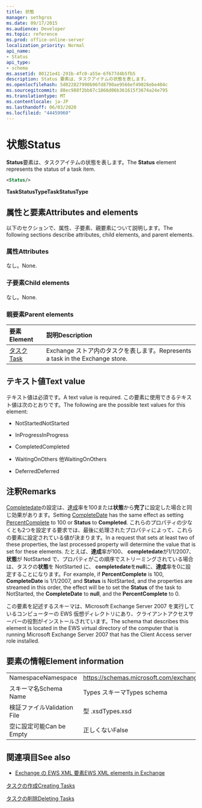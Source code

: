 ```yaml
---
title: 状態
manager: sethgros
ms.date: 09/17/2015
ms.audience: Developer
ms.topic: reference
ms.prod: office-online-server
localization_priority: Normal
api_name:
- Status
api_type:
- schema
ms.assetid: 80121e41-291b-4fc0-a55e-6f677d4b5fb5
description: Status 要素は、タスクアイテムの状態を表します。
ms.openlocfilehash: 5d022827990b96fd8790ae9566ef49028ebe404c
ms.sourcegitcommit: 88ec988f2bb67c1866d06b361615f3674a24e795
ms.translationtype: MT
ms.contentlocale: ja-JP
ms.lasthandoff: 06/03/2020
ms.locfileid: "44459960"
---
```

# <a name="status"></a><span data-ttu-id="c5425-103">状態</span><span class="sxs-lookup"><span data-stu-id="c5425-103">Status</span></span>

<span data-ttu-id="c5425-104">**Status**要素は、タスクアイテムの状態を表します。</span><span class="sxs-lookup"><span data-stu-id="c5425-104">The **Status** element represents the status of a task item.</span></span> 
  
```xml
<Status/>
```

 <span data-ttu-id="c5425-105">**TaskStatusType**</span><span class="sxs-lookup"><span data-stu-id="c5425-105">**TaskStatusType**</span></span>
## <a name="attributes-and-elements"></a><span data-ttu-id="c5425-106">属性と要素</span><span class="sxs-lookup"><span data-stu-id="c5425-106">Attributes and elements</span></span>

<span data-ttu-id="c5425-107">以下のセクションで、属性、子要素、親要素について説明します。</span><span class="sxs-lookup"><span data-stu-id="c5425-107">The following sections describe attributes, child elements, and parent elements.</span></span>
  
### <a name="attributes"></a><span data-ttu-id="c5425-108">属性</span><span class="sxs-lookup"><span data-stu-id="c5425-108">Attributes</span></span>

<span data-ttu-id="c5425-109">なし。</span><span class="sxs-lookup"><span data-stu-id="c5425-109">None.</span></span>
  
### <a name="child-elements"></a><span data-ttu-id="c5425-110">子要素</span><span class="sxs-lookup"><span data-stu-id="c5425-110">Child elements</span></span>

<span data-ttu-id="c5425-111">なし。</span><span class="sxs-lookup"><span data-stu-id="c5425-111">None.</span></span>
  
### <a name="parent-elements"></a><span data-ttu-id="c5425-112">親要素</span><span class="sxs-lookup"><span data-stu-id="c5425-112">Parent elements</span></span>

|<span data-ttu-id="c5425-113">**要素**</span><span class="sxs-lookup"><span data-stu-id="c5425-113">**Element**</span></span>|<span data-ttu-id="c5425-114">**説明**</span><span class="sxs-lookup"><span data-stu-id="c5425-114">**Description**</span></span>|
|:-----|:-----|
|[<span data-ttu-id="c5425-115">タスク</span><span class="sxs-lookup"><span data-stu-id="c5425-115">Task</span></span>](task.md) <br/> |<span data-ttu-id="c5425-116">Exchange ストア内のタスクを表します。</span><span class="sxs-lookup"><span data-stu-id="c5425-116">Represents a task in the Exchange store.</span></span>  <br/> |
   
## <a name="text-value"></a><span data-ttu-id="c5425-117">テキスト値</span><span class="sxs-lookup"><span data-stu-id="c5425-117">Text value</span></span>

<span data-ttu-id="c5425-118">テキスト値は必須です。</span><span class="sxs-lookup"><span data-stu-id="c5425-118">A text value is required.</span></span> <span data-ttu-id="c5425-119">この要素に使用できるテキスト値は次のとおりです。</span><span class="sxs-lookup"><span data-stu-id="c5425-119">The following are the possible text values for this element:</span></span>
  
- <span data-ttu-id="c5425-120">NotStarted</span><span class="sxs-lookup"><span data-stu-id="c5425-120">NotStarted</span></span>
    
- <span data-ttu-id="c5425-121">InProgress</span><span class="sxs-lookup"><span data-stu-id="c5425-121">InProgress</span></span>
    
- <span data-ttu-id="c5425-122">Completed</span><span class="sxs-lookup"><span data-stu-id="c5425-122">Completed</span></span>
    
- <span data-ttu-id="c5425-123">WaitingOnOthers 他</span><span class="sxs-lookup"><span data-stu-id="c5425-123">WaitingOnOthers</span></span>
    
- <span data-ttu-id="c5425-124">Deferred</span><span class="sxs-lookup"><span data-stu-id="c5425-124">Deferred</span></span>
    
## <a name="remarks"></a><span data-ttu-id="c5425-125">注釈</span><span class="sxs-lookup"><span data-stu-id="c5425-125">Remarks</span></span>

<span data-ttu-id="c5425-126">[Completedate](completedate.md)の設定は、[達成](percentcomplete.md)率を100または**状態**から**完了**に設定した場合と同じ効果があります。</span><span class="sxs-lookup"><span data-stu-id="c5425-126">Setting [CompleteDate](completedate.md) has the same effect as setting [PercentComplete](percentcomplete.md) to 100 or **Status** to **Completed**.</span></span> <span data-ttu-id="c5425-127">これらのプロパティの少なくとも2つを設定する要求では、最後に処理されたプロパティによって、これらの要素に設定されている値が決まります。</span><span class="sxs-lookup"><span data-stu-id="c5425-127">In a request that sets at least two of these properties, the last processed property will determine the value that is set for these elements.</span></span> <span data-ttu-id="c5425-128">たとえば、**達成**率が100、 **completedate**が1/1/2007、**状態**が NotStarted で、プロパティがこの順序でストリーミングされている場合は、タスクの**状態**を NotStarted に、 **completedate**を**null**に、**達成**率を0に設定することになります。</span><span class="sxs-lookup"><span data-stu-id="c5425-128">For example, if **PercentComplete** is 100, **CompleteDate** is 1/1/2007, and **Status** is NotStarted, and the properties are streamed in this order, the effect will be to set the **Status** of the task to NotStarted, the **CompleteDate** to **null**, and the **PercentComplete** to 0.</span></span> 
  
<span data-ttu-id="c5425-129">この要素を記述するスキーマは、Microsoft Exchange Server 2007 を実行しているコンピューターの EWS 仮想ディレクトリにあり、クライアントアクセスサーバーの役割がインストールされています。</span><span class="sxs-lookup"><span data-stu-id="c5425-129">The schema that describes this element is located in the EWS virtual directory of the computer that is running Microsoft Exchange Server 2007 that has the Client Access server role installed.</span></span>
  
## <a name="element-information"></a><span data-ttu-id="c5425-130">要素の情報</span><span class="sxs-lookup"><span data-stu-id="c5425-130">Element information</span></span>

|||
|:-----|:-----|
|<span data-ttu-id="c5425-131">Namespace</span><span class="sxs-lookup"><span data-stu-id="c5425-131">Namespace</span></span>  <br/> |https://schemas.microsoft.com/exchange/services/2006/types  <br/> |
|<span data-ttu-id="c5425-132">スキーマ名</span><span class="sxs-lookup"><span data-stu-id="c5425-132">Schema Name</span></span>  <br/> |<span data-ttu-id="c5425-133">Types スキーマ</span><span class="sxs-lookup"><span data-stu-id="c5425-133">Types schema</span></span>  <br/> |
|<span data-ttu-id="c5425-134">検証ファイル</span><span class="sxs-lookup"><span data-stu-id="c5425-134">Validation File</span></span>  <br/> |<span data-ttu-id="c5425-135">型 .xsd</span><span class="sxs-lookup"><span data-stu-id="c5425-135">Types.xsd</span></span>  <br/> |
|<span data-ttu-id="c5425-136">空に設定可能</span><span class="sxs-lookup"><span data-stu-id="c5425-136">Can be Empty</span></span>  <br/> |<span data-ttu-id="c5425-137">正しくない</span><span class="sxs-lookup"><span data-stu-id="c5425-137">False</span></span>  <br/> |
   
## <a name="see-also"></a><span data-ttu-id="c5425-138">関連項目</span><span class="sxs-lookup"><span data-stu-id="c5425-138">See also</span></span>



- [<span data-ttu-id="c5425-139">Exchange の EWS XML 要素</span><span class="sxs-lookup"><span data-stu-id="c5425-139">EWS XML elements in Exchange</span></span>](ews-xml-elements-in-exchange.md)


[<span data-ttu-id="c5425-140">タスクの作成</span><span class="sxs-lookup"><span data-stu-id="c5425-140">Creating Tasks</span></span>](https://msdn.microsoft.com/library/0ef97334-e8a0-4f67-a23a-dd9e2bbad49f%28Office.15%29.aspx)
  
[<span data-ttu-id="c5425-141">タスクの削除</span><span class="sxs-lookup"><span data-stu-id="c5425-141">Deleting Tasks</span></span>](https://msdn.microsoft.com/library/a3d7e25f-8a35-4901-b1d9-d31f418ab340%28Office.15%29.aspx)


